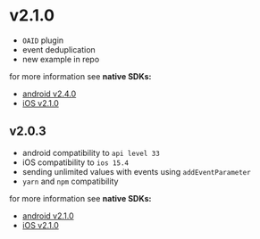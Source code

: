 # v2.1.0
- `OAID` plugin
- event deduplication
- new example in repo

for more information see **native SDKs:**
- [android v2.4.0](https://github.com/adtrace/adtrace_sdk_android/releases/tag/v2.4.0)
- [iOS v2.1.0](https://github.com/adtrace/adtrace_sdk_iOS/releases/tag/v2.1.0)


## v2.0.3
- android compatibility to `api level 33`
- iOS compatibility to `ios 15.4`
- sending unlimited values with events using `addEventParameter`
- `yarn` and `npm` compatibility 


for more information see **native SDKs:**
- [android v2.1.0](https://github.com/adtrace/adtrace_sdk_android/releases/tag/v2.1.0)
- [iOS v2.1.0](https://github.com/adtrace/adtrace_sdk_iOS/releases/tag/v2.1.0)

